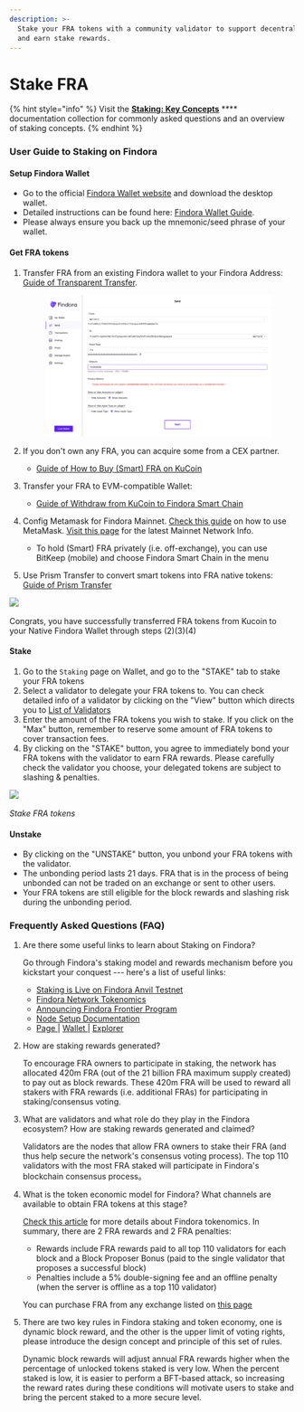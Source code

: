 ```yaml
---
description: >-
  Stake your FRA tokens with a community validator to support decentralization
  and earn stake rewards.
---
```


# Stake FRA

{% hint style="info" %}
Visit the [**Staking: Key Concepts**](../key-concepts/staking/) **** documentation collection for commonly asked questions and an overview of staking concepts.
{% endhint %}

### User Guide to Staking on Findora[​](https://wiki.findora.org/docs/evm\_guides/use\_wallet/findora\_wallet/staking-user-guide#user-guide-to-staking-on-findora) <a href="#user-guide-to-staking-on-findora" id="user-guide-to-staking-on-findora"></a>

#### Setup Findora Wallet[​](https://wiki.findora.org/docs/evm\_guides/use\_wallet/findora\_wallet/staking-user-guide#setup-findora-wallet) <a href="#setup-findora-wallet" id="setup-findora-wallet"></a>

* Go to the official [Findora Wallet website](https://wallet.findora.org/) and download the desktop wallet.
* Detailed instructions can be found here: [Findora Wallet Guide](use-wallets/findora-wallet/new-wallet.md).
* Please always ensure you back up the mnemonic/seed phrase of your wallet.

#### Get FRA tokens[​](https://wiki.findora.org/docs/evm\_guides/use\_wallet/findora\_wallet/staking-user-guide#get-fra-tokens) <a href="#get-fra-tokens" id="get-fra-tokens"></a>

1.  Transfer FRA from an existing Findora wallet to your Findora Address: [Guide of Transparent Transfer](use-wallets/findora-wallet/transfer.md#transparent-transfer).

    <figure><img src="../.gitbook/assets/image (36) (1).png" alt=""><figcaption></figcaption></figure>
2. If you don't own any FRA, you can acquire some from a CEX partner.
   * [Guide of How to Buy (Smart) FRA on KuCoin](acquire-fra/acquire-fra.md)​
3. Transfer your FRA to EVM-compatible Wallet:&#x20;
   * [Guide of Withdraw from KuCoin to Findora Smart Chain](https://medium.com/findorafoundation/tutorial-2-how-to-withdraw-smart-fra-from-kucoin-to-metamask-beneficial-to-findora-66dfa7c92dee)​
4. Config Metamask for Findora Mainnet. [Check this guide](../developers/evm-references/metamask.md) on how to use MetaMask. [Visit this page](../network-settings/network-settings.md) for the latest Mainnet Network Info.
   * To hold (Smart) FRA privately (i.e. off-exchange), you can use BitKeep (mobile) and choose Findora Smart Chain in the menu
5. Use Prism Transfer to convert smart tokens into FRA native tokens: [Guide of Prism Transfer](use-wallets/findora-wallet/prism.md)

![](https://miro.medium.com/max/700/0\*lluDOL4k\_37ocXei)

Congrats, you have successfully transferred FRA tokens from Kucoin to your Native Findora Wallet through steps (2)(3)(4)

#### Stake[​](https://wiki.findora.org/docs/evm\_guides/use\_wallet/findora\_wallet/staking-user-guide#stake) <a href="#stake" id="stake"></a>

1. Go to the `Staking` page on Wallet, and go to the "STAKE" tab to stake your FRA tokens
2. Select a validator to delegate your FRA tokens to. You can check detailed info of a validator by clicking on the "View" button which directs you to [List of Validators](https://findorascan.io/nodes)
3. Enter the amount of the FRA tokens you wish to stake. If you click on the "Max" button, remember to reserve some amount of FRA tokens to cover transaction fees.
4. By clicking on the "STAKE" button, you agree to immediately bond your FRA tokens with the validator to earn FRA rewards. Please carefully check the validator you choose, your delegated tokens are subject to slashing & penalties.

![](https://miro.medium.com/max/1280/0\*RvPtOohMTSBHOmXE)

_Stake FRA tokens_

#### Unstake[​](https://wiki.findora.org/docs/evm\_guides/use\_wallet/findora\_wallet/staking-user-guide#unstake) <a href="#unstake" id="unstake"></a>

* By clicking on the "UNSTAKE" button, you unbond your FRA tokens with the validator.
* The unbonding period lasts 21 days. FRA that is in the process of being unbonded can not be traded on an exchange or sent to other users.
* Your FRA tokens are still eligible for the block rewards and slashing risk during the unbonding period.

### Frequently Asked Questions (FAQ)[​](https://wiki.findora.org/docs/evm\_guides/use\_wallet/findora\_wallet/staking-user-guide#frequently-asked-questions-faq) <a href="#frequently-asked-questions-faq" id="frequently-asked-questions-faq"></a>

1.  Are there some useful links to learn about Staking on Findora?

    Go through Findora's staking model and rewards mechanism before you kickstart your conquest --- here's a list of useful links:

    * ​[Staking is Live on Findora Anvil Testnet](https://findora.org/2021/07/staking-is-live-on-findora-anvil-testnet/)​
    * ​[Findora Network Tokenomics](https://findora.org/2021/07/findora-network-tokenomics/)​
    * ​[Announcing Findora Frontier Program](https://findora.org/2021/07/announcing-findora-frontier-program/)​
    * ​[Node Setup Documentation](https://wiki.findora.org/docs/guides/auto-setup/)​
    * ​[Page ](https://findora.org/validators/)| [Wallet ](https://wallet.findora.org/)| [Explorer](https://findorascan.io/)​
2.  How are staking rewards generated?

    To encourage FRA owners to participate in staking, the network has allocated 420m FRA (out of the 21 billion FRA maximum supply created) to pay out as block rewards. These 420m FRA will be used to reward all stakers with FRA rewards (i.e. additional FRAs) for participating in staking/consensus voting.
3.  What are validators and what role do they play in the Findora ecosystem? How are staking rewards generated and claimed?

    Validators are the nodes that allow FRA owners to stake their FRA (and thus help secure the network's consensus voting process). The top 110 validators with the most FRA staked will participate in Findora's blockchain consensus process。
4.  What is the token economic model for Findora? What channels are available to obtain FRA tokens at this stage?

    [Check this article](https://findora.org/2021/07/findora-network-tokenomics/) for more details about Findora tokenomics. In summary, there are 2 FRA rewards and 2 FRA penalties:

    * Rewards include FRA rewards paid to all top 110 validators for each block and a Block Proposer Bonus (paid to the single validator that proposes a successful block)
    * Penalties include a 5% double-signing fee and an offline penalty (when the server is offline as a top 110 validator)

    You can purchase FRA from any exchange listed on [this page](https://coinmarketcap.com/currencies/findora/markets/)
5.  There are two key rules in Findora staking and token economy, one is dynamic block reward, and the other is the upper limit of voting rights, please introduce the design concept and principle of this set of rules.

    Dynamic block rewards will adjust annual FRA rewards higher when the percentage of unlocked tokens staked is very low. When the percent staked is low, it is easier to perform a BFT-based attack, so increasing the reward rates during these conditions will motivate users to stake and bring the percent staked to a more secure level.
